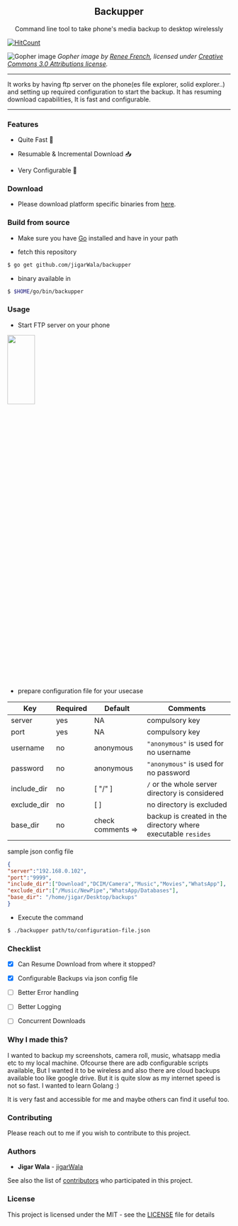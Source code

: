 <div align="center">
<h2>Backupper</h2> 
<p>Command line tool to take phone's media backup to desktop wirelessly</p>
</div>

[![HitCount](http://hits.dwyl.io/jigarWala/backupper.svg)](http://hits.dwyl.io/jigarWala/backupper)

![Gopher image](https://golang.org/doc/gopher/pencil/gopherswrench.jpg)
*Gopher image by [Renee French](https://reneefrench.blogspot.com/), licensed under [Creative Commons 3.0 Attributions license](https://creativecommons.org/licenses/by/3.0/).*
 



-------------------------------------------------

It works by having ftp server on the phone(es file explorer, solid explorer..) and setting up required configuration to start the backup. It has resuming download capabilities, It is fast and configurable.

-------------------------------------------



### Features

* Quite Fast :rocket:

* Resumable & Incremental Download :inbox_tray:

* Very Configurable :wrench:
### Download 

* Please download platform specific binaries from [here](https://github.com/jigarWala/backupper/releases).

### Build from source

* Make sure you have [Go](https://golang.org/dl/) installed and have in your path

* fetch this repository

```bash
$ go get github.com/jigarWala/backupper
```

* binary available in

```bash
$ $HOME/go/bin/backupper
```

### Usage

* Start FTP server on your phone



<img align="center" height="20%" width="35%" src="https://i.imgur.com/BEUGNeW.png"/>


* prepare configuration file for your usecase


Key|Required|Default | Comments
---|---|---| ----
server|yes|NA | compulsory key
port|yes|NA | compulsory key
username | no | anonymous | `"anonymous"` is used for no username
password| no | anonymous | `"anonymous"` is used for no password
include_dir | no | [ "/" ] | `/` or the whole server directory is considered 
exclude_dir | no | [ ] | no directory is excluded
base_dir | no | check comments => | backup is created in the directory where executable `resides`


sample json config file

```json
{
"server":"192.168.0.102",
"port":"9999",
"include_dir":["Download","DCIM/Camera","Music","Movies","WhatsApp"],
"exclude_dir":["/Music/NewPipe","WhatsApp/Databases"],
"base_dir": "/home/jigar/Desktop/backups"
}
```

* Execute the command

```bash
$ ./backupper path/to/configuration-file.json
```


### Checklist

- [X] Can Resume Download from where it stopped?

- [X] Configurable Backups via json config file

- [ ] Better Error handling

- [ ] Better Logging

- [ ] Concurrent Downloads




### Why I made this?


I wanted to backup my screenshots, camera roll, music, whatsapp media etc to my local machine. Ofcourse there are adb configurable scripts available, But I wanted it to be wireless and also there are cloud backups available too like google drive. But it is quite slow as my internet speed is not so fast. I wanted to learn Golang :)

It is very fast and accessible for me and maybe others can find it useful too.

### Contributing

Please reach out to me if you wish to contribute to this project.


### Authors

* **Jigar Wala**  - [jigarWala](https://github.com/jigarWala)

See also the list of [contributors](https://github.com/jigarWala/backupper/contributors) who participated in this project.

### License

This project is licensed under the MIT - see the [LICENSE](./LICENSE) file for details


